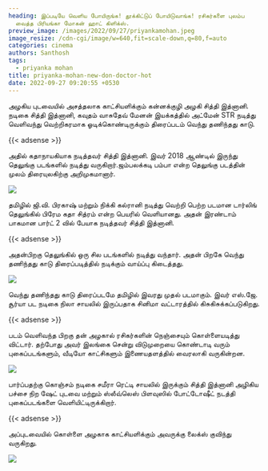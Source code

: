 ```yaml
---
heading: இப்படியே வெளிய போயிருங்க! தூக்கிட்டுப் போயிடுவாங்க! ரசிகர்களை புலம்ப
  வைத்த பிரியங்கா மோகன் ஹாட் கிளிக்ஸ்.
preview_image: /images/2022/09/27/priyankamohan.jpeg
image_resize: /cdn-cgi/image/w=640,fit=scale-down,q=80,f=auto
categories: cinema
authors: Santhosh
tags:
  - priyanka mohan
title: priyanka-mohan-new-don-doctor-hot
date: 2022-09-27 09:20:55 +0530
---
```

அழகிய புடவையில் அசத்தலாக காட்சியளிக்கும் கன்னக்குழி அழகி சித்தி இத்னானி.
நடிகை சித்தி இத்னானி, கவுதம் வாசுதேவ் மேனன் இயக்கத்தில் அட்மேன் STR நடித்து வெளிவந்து வெற்றிகரமாக ஓடிக்கொண்டிருக்கும் திரைப்படம் வெந்து தணிந்தது காடு. 

{{< adsense >}}

அதில் கதாநாயகியாக நடித்தவர் சித்தி இத்னானி.  இவர் 2018 ஆண்டில் இருந்து தெலுங்கு படங்களில் நடித்து வருகிறார்.ஜம்பலக்கடி பம்பா என்ற தெலுங்கு படத்தின் முலம் திரையுலகிற்கு அறிமுகமானார். 

![](/images/2022/09/27/priyanka-mohan-new-don-doctor-hot.jpeg)

தமிழில் ஜி.வி. பிரகாஷ் மற்றும் நிக்கி கல்ரானி நடித்து வெற்றி பெற்ற படமான டார்லிங் தெலுங்கில் பிரேம கதா சித்ரம் என்ற பெயரில் வெளியானது. அதன் இரண்டாம் பாகமான பார்ட் 2 வில் பேயாக நடித்தவர் சித்தி இத்னானி. 

{{< adsense >}}

அதன்பிறகு தெலுங்கில் ஒரு சில படங்களில் நடித்து வந்தார். அதன் பிறகே வெந்து தணிந்தது காடு திரைப்படித்தில் நடிக்கும் வாய்ப்பு கிடைத்தது.


![](/images/2022/09/27/priyanka-mohan-new-don-doctor-hot2.jpeg)

வெந்து தணிந்தது காடு திரைப்படமே தமிழில் இவரது முதல் படமாகும். இவர் எஸ்.ஜே. சூர்யா பட நடிகை நிலா சாயலில் இருப்பதாக சினிமா வட்டாரத்தில் கிசுகிசுக்கப்படுகிறது. 

{{< adsense >}}

படம் வெளிவந்த பிறகு தன் அழகால் ரசிகர்களின் நெஞ்சையும் கொள்ளையடித்து விட்டார். 
தற்போது அவர் இலங்கை சென்று விடுமுறையை கொண்டாடி வரும் புகைப்படங்களும், வீடியோ காட்சிகளும் இணையதளத்தில் வைரலாகி வருகின்றன.

![](/images/2022/09/27/priyanka-mohan-new-don-doctor-hot6.jpeg)

பார்ப்பதற்கு கொஞ்சம் நடிகை சமீரா ரெட்டி சாயலில் இருக்கும் சித்தி இத்னானி அழிகிய பச்சை நிற ஷேட் புடவை மற்றும் ஸ்லீவ்லெஸ் பிளவுஸில் போட்டோஷீட் நடத்தி புகைப்படங்களை வெளியிட்டிருக்கிறார். 

{{< adsense >}}

அப்புடவையில் கொள்ளை அழகாக காட்சியளிக்கும் அவருக்கு லைக்ஸ் குவிந்து வருகிறது.

![](/images/2022/09/27/priyanka-mohan-new-don-doctor-hot8.jpeg)